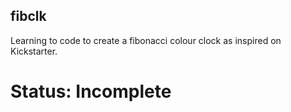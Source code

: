 ## fibclk

Learning to code to create a fibonacci colour clock as inspired on Kickstarter. 

# Status: Incomplete

